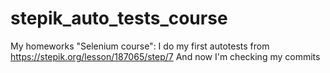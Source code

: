 # stepik_auto_tests_course
My homeworks "Selenium course":
I do my first autotests from https://stepik.org/lesson/187065/step/7 
And now I'm checking my commits
